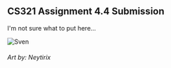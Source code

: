 ## CS321 Assignment 4.4 Submission
I'm not sure what to put here...

![Sven](https://user-images.githubusercontent.com/123230912/216857473-5d99b207-aa4b-4e29-88e3-b37ef79846e7.jpg)
###### Art by: Neytirix
